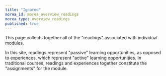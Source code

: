 ```yaml
---
title: "Ignored"
morea_id: morea_overview_readings
morea_type: overview_readings
published: true
---
```


This page collects together all of the "readings" associated with individual modules. 

In this site, readings represent "passive" learning opportunities, as opposed to experiences, which represent "active" learning opportunities.  In traditional courses, readings and experiences together constitute the "assignments" for the module. 